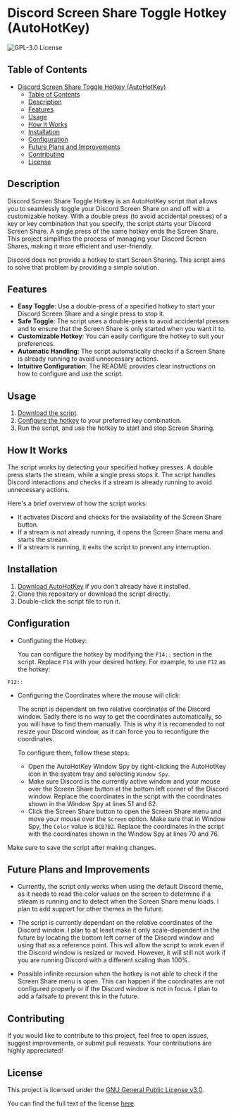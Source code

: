 # Discord Screen Share Toggle Hotkey (AutoHotKey)

![GPL-3.0 License](https://img.shields.io/badge/license-GPL--3.0-blue)

## Table of Contents

- [Discord Screen Share Toggle Hotkey (AutoHotKey)](#discord-screen-share-toggle-hotkey-autohotkey)
  - [Table of Contents](#table-of-contents)
  - [Description](#description)
  - [Features](#features)
  - [Usage](#usage)
  - [How It Works](#how-it-works)
  - [Installation](#installation)
  - [Configuration](#configuration)
  - [Future Plans and Improvements](#future-plans-and-improvements)
  - [Contributing](#contributing)
  - [License](#license)

## Description

Discord Screen Share Toggle Hotkey is an AutoHotKey script that allows you to seamlessly toggle your Discord Screen Share on and off with a customizable hotkey. With a double press (to avoid accidental presses) of a key or key combination that you specify, the script starts your Discord Screen Share. A single press of the same hotkey ends the Screen Share. This project simplifies the process of managing your Discord Screen Shares, making it more efficient and user-friendly.

Discord does not provide a hotkey to start Screen Sharing. This script aims to solve that problem by providing a simple solution.

## Features

- **Easy Toggle**: Use a double-press of a specified hotkey to start your Discord Screen Share and a single press to stop it.
- **Safe Toggle**: The script uses a double-press to avoid accidental presses and to ensure that the Screen Share is only started when you want it to.
- **Customizable Hotkey**: You can easily configure the hotkey to suit your preferences.
- **Automatic Handling**: The script automatically checks if a Screen Share is already running to avoid unnecessary actions.
- **Intuitive Configuration**: The README provides clear instructions on how to configure and use the script.

## Usage

1. [Download the script](#installation).
2. [Configure the hotkey](#configuration) to your preferred key combination.
3. Run the script, and use the hotkey to start and stop Screen Sharing.

## How It Works
The script works by detecting your specified hotkey presses. A double press starts the stream, while a single press stops it. The script handles Discord interactions and checks if a stream is already running to avoid unnecessary actions.

Here's a brief overview of how the script works:

+ It activates Discord and checks for the availability of the Screen Share button.
+ If a stream is not already running, it opens the Screen Share menu and starts the stream.
+ If a stream is running, it exits the script to prevent any interruption.

## Installation

1. [Download AutoHotKey](https://www.autohotkey.com/download/) if you don't already have it installed.
2. Clone this repository or download the script directly.
3. Double-click the script file to run it.

## Configuration

+ Configuting the Hotkey:
   
    You can configure the hotkey by modifying the `F14::` section in the script. Replace `F14` with your desired hotkey. For example, to use `F12` as the hotkey:

```autohotkey
F12:: 
```
+ Configuring the Coordinates where the mouse will click:
    
    The script is dependant on two relative coordinates of the Discord window. Sadly there is no way to get the coordinates automatically, so you will have to find them manually. This is why it is recomended to not resize your Discord window, as it can force you to reconfigure the coordinates.
    
    To configure them, follow these steps:

    - Open the AutoHotKey Window Spy by right-clicking the AutoHotKey icon in the system tray and selecting `Window Spy`.
    - Make sure Discord is the currently active window and your mouse over the Screen Share button at the bottom left corner of the Discord window. Replace the coordinates in the script with the coordinates shown in the Window Spy at lines 51 and 62.
    - Click the Screen Share button to open the Screen Share menu and move your mouse over the `Screen` option. Make sure that in Window Spy, the `Color` value is `BCB7B2`. Replace the coordinates in the script with the coordinates shown in the Window Spy at lines 70 and 76.
  
Make sure to save the script after making changes.

## Future Plans and Improvements
- Currently, the script only works when using the default Discord theme, as it needs to read the color values on the screen to determine if a stream is running and to detect when the Screen Share menu loads. I plan to add support for other themes in the future.

- The script is currently dependant on the relative coordinates of the Discord window. I plan to at least make it only scale-dependent in the future by locating the bottom left corner of the Discord window and using that as a reference point. This will allow the script to work even if the Discord window is resized or moved. However, it will still not work if you are running Discord with a different scaling than 100%.

- Possible infinite recursion when the hotkey is not able to check if the Screen Share menu is open. This can happen if the coordinates are not configured properly or if the Discord window is not in focus. I plan to add a failsafe to prevent this in the future.



## Contributing
If you would like to contribute to this project, feel free to open issues, suggest improvements, or submit pull requests. Your contributions are highly appreciated!

## License

This project is licensed under the [GNU General Public License v3.0](LICENSE).

You can find the full text of the license [here](https://www.gnu.org/licenses/gpl-3.0.html).
